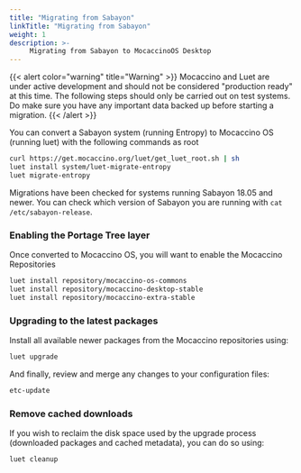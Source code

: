 ```yaml
---
title: "Migrating from Sabayon"
linkTitle: "Migrating from Sabayon"
weight: 1
description: >-
     Migrating from Sabayon to MocaccinoOS Desktop
---
```


{{< alert color="warning" title="Warning" >}}
Mocaccino and Luet are under active development and should not be considered "production ready" at this time. The following steps should only be carried out on test systems. Do make sure you have any important data backed up before starting a migration.
{{< /alert >}}

You can convert a Sabayon system (running Entropy) to Mocaccino OS (running luet) with the following commands as root

```bash
curl https://get.mocaccino.org/luet/get_luet_root.sh | sh
luet install system/luet-migrate-entropy
luet migrate-entropy
```

Migrations have been checked for systems running Sabayon 18.05 and newer. You can check which version of Sabayon you are running with `cat /etc/sabayon-release`.

### Enabling the Portage Tree layer

Once converted to Mocaccino OS, you will want to enable the Mocaccino Repositories

```bash
luet install repository/mocaccino-os-commons
luet install repository/mocaccino-desktop-stable
luet install repository/mocaccino-extra-stable
```

### Upgrading to the latest packages

Install all available newer packages from the Mocaccino repositories using:

```bash
luet upgrade
```

And finally, review and merge any changes to your configuration files:

```bash
etc-update
```

### Remove cached downloads

If you wish to reclaim the disk space used by the upgrade process (downloaded packages and cached metadata), you can do so using:

```bash
luet cleanup
```
